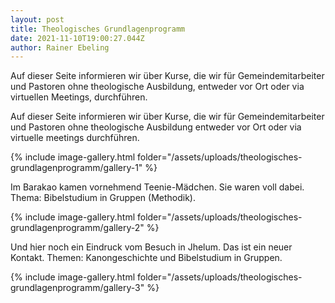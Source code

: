 ```yaml
---
layout: post
title: Theologisches Grundlagenprogramm
date: 2021-11-10T19:00:27.044Z
author: Rainer Ebeling
---
```

Auf dieser Seite informieren wir über Kurse, die wir für Gemeindemitarbeiter und Pastoren ohne theologische Ausbildung, entweder vor Ort oder via virtuellen Meetings, durchführen.

Auf dieser Seite informieren wir über Kurse, die wir für Gemeindemitarbeiter und Pastoren ohne theologische Ausbildung entweder vor Ort oder via virtuelle meetings durchführen.

{% include image-gallery.html folder="/assets/uploads/theologisches-grundlagenprogramm/gallery-1" %}

Im Barakao kamen vornehmend Teenie-Mädchen. Sie waren voll dabei. 
Thema: Bibelstudium in Gruppen (Methodik).

{% include image-gallery.html folder="/assets/uploads/theologisches-grundlagenprogramm/gallery-2" %}

Und hier noch ein Eindruck vom Besuch in Jhelum. Das ist ein neuer Kontakt.
Themen: Kanongeschichte und Bibelstudium in Gruppen.

{% include image-gallery.html folder="/assets/uploads/theologisches-grundlagenprogramm/gallery-3" %}